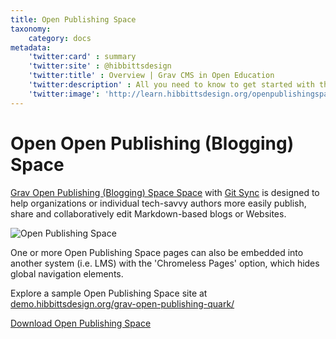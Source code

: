```yaml
---
title: Open Publishing Space
taxonomy:
    category: docs
metadata:
    'twitter:card' : summary
    'twitter:site' : @hibbittsdesign
    'twitter:title' : Overview | Grav CMS in Open Education
    'twitter:description' : All you need to know to get started with the open source Grav CMS Open Publishing Space skeleton package.
    'twitter:image': 'http://learn.hibbittsdesign.org/openpublishingspace/learn-hibbittsdesign.png'
---
```


# Open Open Publishing (Blogging) Space

[Grav Open Publishing (Blogging) Space Space](https://github.com/hibbitts-design/grav-skeleton-open-publishing-space) with [Git Sync](https://github.com/trilbymedia/grav-plugin-git-sync) is designed to  help organizations or individual tech-savvy authors more easily publish, share and collaboratively edit Markdown-based blogs or Websites.

![Open Publishing Space](openpublishing.png)

One or more Open Publishing Space pages can also be embedded into another system (i.e. LMS) with the 'Chromeless Pages' option, which hides global navigation elements.

Explore a sample Open Publishing Space site at [demo.hibbittsdesign.org/grav-open-publishing-quark/](http://demo.hibbittsdesign.org/grav-open-publishing-quark/)

[Download Open Publishing Space](https://github.com/hibbitts-design/grav-skeleton-open-publishing-space/releases/latest/download/grav-skeleton-open-publishing-space.zip?classes=button)

